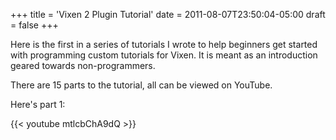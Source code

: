 +++
title = 'Vixen 2 Plugin Tutorial'
date = 2011-08-07T23:50:04-05:00
draft = false
+++

Here is the first in a series of tutorials I wrote to help beginners get started with programming custom tutorials for Vixen.  It is meant as an introduction geared towards non-programmers.

There are 15 parts to the tutorial, all can be viewed on YouTube.

Here's part 1:

{{< youtube mtlcbChA9dQ >}}